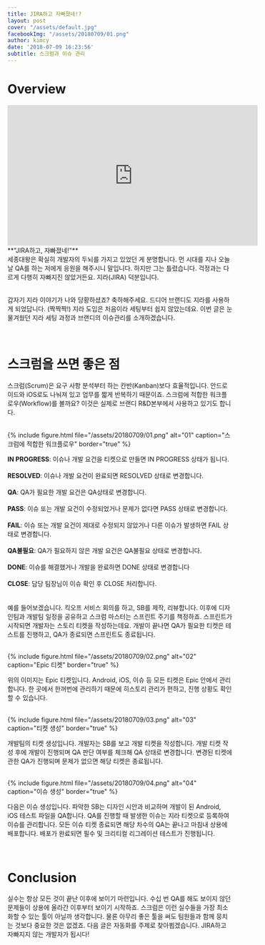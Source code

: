 ```yaml
---
title: JIRA하고 자빠졌네!?
layout: post
cover: "/assets/default.jpg"
facebookImg: "/assets/20180709/01.png"
author: kimcy
date: '2018-07-09 16:23:56'
subtitle: 스크럼과 이슈 관리
---
```


# Overview
<iframe width="560" height="315" src="https://www.youtube.com/embed/kXJhwdZi-ng" frameborder="0" allow="autoplay; encrypted-media" allowfullscreen></iframe> 
<br>
**"JIRA하고, 자빠졌네!"** <br>
세종대왕은 확실히 개발자의 두뇌를 가지고 있었던 게 분명합니다. 먼 시대를 지나 오늘날 QA를 하는 저에게 응원을 해주시니 말입니다. 하지만 그는 틀렸습니다. 걱정과는 다르게 다행히 자빠지진 않았거든요. 지라(JIRA) 덕분입니다. <br><br>

갑자기 지라 이야기가 나와 당황하셨죠? 축하해주세요. 드디어 브랜디도 지라를 사용하게 되었답니다. (짝짝짝!) 지라 도입은 처음이라 세팅부터 쉽지 않았는데요. 이번 글은 눈물겨웠던 지라 세팅 과정과 브랜디의 이슈관리를 소개하겠습니다. <br><br><br> 



# 스크럼을 쓰면 좋은 점
스크럼(Scrum)은 요구 사항 분석부터 하는 칸반(Kanban)보다 효율적입니다. 안드로이드와 iOS로도 나눠져 있고 업무를 짧게 반복하기 때문이죠. 스크럼에 적합한 워크플로우(Workflow)를 볼까요? 이것은 실제로 브랜디 R&D본부에서 사용하고 있기도 합니다. <br><br>

{% include figure.html file="/assets/20180709/01.png" alt="01" caption="스크럼에 적합한 워크플로우" border="true" %}<br>

**IN PROGRESS**: 이슈나 개발 요건을 티켓으로 만들면 IN PROGRESS 상태가 됩니다. <br><br>
**RESOLVED**: 이슈나 개발 요건이 완료되면 RESOLVED 상태로 변경합니다.<br><br>
**QA**: QA가 필요한 개발 요건은 QA상태로 변경합니다.<br><br>
**PASS**: 이슈 또는 개발 요건이 수정되었거나 문제가 없다면 PASS 상태로 변경합니다.<br><br>
 **FAIL**: 이슈 또는 개발 요건이 제대로 수정되지 않았거나 다른 이슈가 발생하면 FAIL 상태로 변경합니다.<br><br>
**QA불필요**: QA가 필요하지 않은 개발 요건은 QA불필요 상태로 변경합니다.<br><br>
**DONE**: 이슈를 해결했거나 개발을 완료하면 DONE 상태로 변경합니다<br><br>
**CLOSE**: 담당 팀장님이 이슈 확인 후 CLOSE 처리합니다.
<br><br><br>
예를 들어보겠습니다. 킥오프 서비스 회의를 하고, SB를 제작, 리뷰합니다. 이후에 디자인팀과 개발팀 일정을 공유하고 스크럼 마스터는 스프린트 주기를 책정하죠. 스프린트가 시작되면 개발자는 스토리 티켓을 작성하는데요. 개발이 끝나면 QA가 필요한 티켓은 테스트를 진행하고, QA가 종료되면 스프린트도 종료됩니다.<br><br>

{% include figure.html file="/assets/20180709/02.png" alt="02" caption="Epic 티켓" border="true" %}<br>

위의 이미지는 Epic 티켓입니다. Android, iOS, 이슈 등 모든 티켓은 Epic 안에서 관리합니다. 한 곳에서 한꺼번에 관리하기 때문에 히스토리 관리가 편하고, 진행 상황도 확인할 수 있습니다.<br><br>

{% include figure.html file="/assets/20180709/03.png" alt="03" caption="티켓 생성" border="true" %}<br>

 개발팀의 티켓 생성입니다. 개발자는 SB를 보고 개발 티켓을 작성합니다. 개발 티켓 작성 후에 개발이 진행되며 QA 판단 여부를 체크해 QA 상태로 변경합니다. 변경된 티켓에 관한 QA가 진행되며 문제가 없으면 해당 티켓은 종료됩니다.<br><br>

{% include figure.html file="/assets/20180709/04.png" alt="04" caption="이슈 생성" border="true" %}<br>

다음은 이슈 생성입니다. 파악한 SB는 디자인 시안과 비교하며 개발이 된 Android, iOS 테스트 파일을 QA합니다. QA를 진행할 때 발생한 이슈는 지라 티켓으로 등록하여 이슈를 관리합니다. 모든 이슈 티켓 종료되면 해당 차수의 QA는 끝나고 마침내 상용에 배포합니다. 배포가 완료되면 필수 및 크리티컬 리그레이션 테스트가 진행됩니다.
<br><br><br>


# Conclusion
실수는 항상 모든 것이 끝난 이후에 보이기 마련입니다. 수십 번 QA를 해도 보이지 않던 문제들이 상용에 올라간 이후부터 보이기 시작하죠. 스크럼은 이런 실수들을 가장 최소화할 수 있는 툴이 아닐까 생각합니다. 물론 아무리 좋은 툴을 써도 팀원들과 함께 뭉치는 것보다 중요한 것은 없겠죠. 다음 글은 자동화를 주제로 찾아뵙겠습니다. JIRA하고 자빠지지 않는 개발자가 됩시다!<br><br>